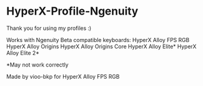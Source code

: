 # HyperX-Profile-Ngenuity
Thank you for using my profiles :)

Works with Ngenuity Beta compatible keyboards:
HyperX Alloy FPS RGB
HyperX Alloy Origins
HyperX Alloy Origins Core
HyperX Alloy Elite*
HyperX Alloy Elite 2*

*May not work correctly

Made by vioo-bkp for HyperX Alloy FPS RGB
